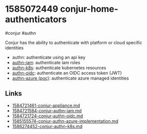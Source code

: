 # 1585072449 conjur-home-authenticators
#conjur #authn

Conjur has the ability to authenticate with platform or cloud specific identities
- authn: authenticate using an api key
- [authn-iam](1584721584-conjur-authn-iam.md): authenticate iam roles
- [authn-k8s](1586274452-conjur-authn-k8s.md): authenticate kubernetes resources
- [authn-oidc](1584721724-conjur-authn-oidc.md): authenticate an OIDC access token (JWT)
- [authn-azure (poc)](1585155574-conjur-authn-azure-implementation.md): authenticate azure managed identities

## Links
- [1584721461-conjur-appliance.md](1584721461-conjur-appliance.md)
- [1584721584-conjur-authn-iam.md](1584721584-conjur-authn-iam.md)
- [1584721724-conjur-authn-oidc.md](1584721724-conjur-authn-oidc.md)
- [1585155574-conjur-authn-azure-implementation.md](1585155574-conjur-authn-azure-implementation.md)
- [1586274452-conjur-authn-k8s.md](1586274452-conjur-authn-k8s.md)
